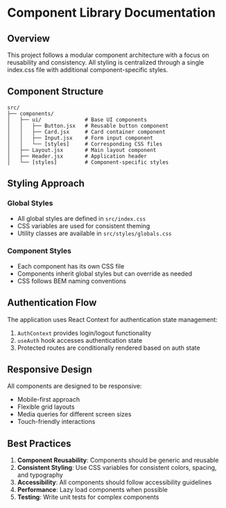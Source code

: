 # Component Library Documentation

## Overview

This project follows a modular component architecture with a focus on reusability and consistency. All styling is centralized through a single index.css file with additional component-specific styles.

## Component Structure

```
src/
├── components/
│   ├── ui/              # Base UI components
│   │   ├── Button.jsx   # Reusable button component
│   │   ├── Card.jsx     # Card container component
│   │   ├── Input.jsx    # Form input component
│   │   └── [styles]     # Corresponding CSS files
│   ├── Layout.jsx       # Main layout component
│   ├── Header.jsx       # Application header
│   └── [styles]         # Component-specific styles
```

## Styling Approach

### Global Styles
- All global styles are defined in `src/index.css`
- CSS variables are used for consistent theming
- Utility classes are available in `src/styles/globals.css`

### Component Styles
- Each component has its own CSS file
- Components inherit global styles but can override as needed
- CSS follows BEM naming conventions

## Authentication Flow

The application uses React Context for authentication state management:

1. `AuthContext` provides login/logout functionality
2. `useAuth` hook accesses authentication state
3. Protected routes are conditionally rendered based on auth state

## Responsive Design

All components are designed to be responsive:
- Mobile-first approach
- Flexible grid layouts
- Media queries for different screen sizes
- Touch-friendly interactions

## Best Practices

1. **Component Reusability**: Components should be generic and reusable
2. **Consistent Styling**: Use CSS variables for consistent colors, spacing, and typography
3. **Accessibility**: All components should follow accessibility guidelines
4. **Performance**: Lazy load components when possible
5. **Testing**: Write unit tests for complex components